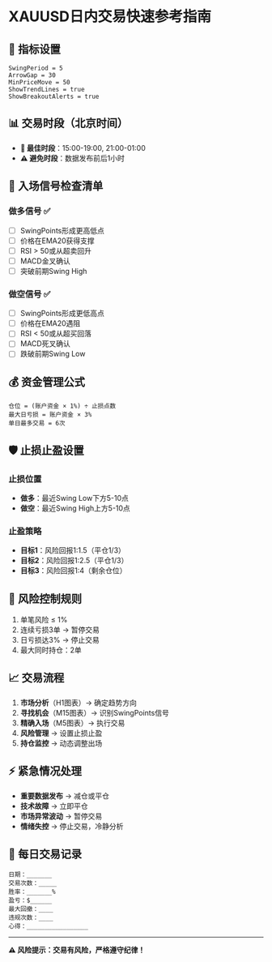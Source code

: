 # XAUUSD日内交易快速参考指南

## 🔧 指标设置
```
SwingPeriod = 5
ArrowGap = 30  
MinPriceMove = 50
ShowTrendLines = true
ShowBreakoutAlerts = true
```

## 📊 交易时段（北京时间）
- **🌟 最佳时段**：15:00-19:00, 21:00-01:00
- **⚠️ 避免时段**：数据发布前后1小时

## 🎯 入场信号检查清单

### 做多信号 ✅
- [ ] SwingPoints形成更高低点
- [ ] 价格在EMA20获得支撑  
- [ ] RSI > 50或从超卖回升
- [ ] MACD金叉确认
- [ ] 突破前期Swing High

### 做空信号 ✅
- [ ] SwingPoints形成更低高点
- [ ] 价格在EMA20遇阻
- [ ] RSI < 50或从超买回落  
- [ ] MACD死叉确认
- [ ] 跌破前期Swing Low

## 💰 资金管理公式
```
仓位 = (账户资金 × 1%) ÷ 止损点数
最大日亏损 = 账户资金 × 3%
单日最多交易 = 6次
```

## 🛡️ 止损止盈设置

### 止损位置
- **做多**：最近Swing Low下方5-10点
- **做空**：最近Swing High上方5-10点

### 止盈策略
- **目标1**：风险回报1:1.5（平仓1/3）
- **目标2**：风险回报1:2.5（平仓1/3）  
- **目标3**：风险回报1:4（剩余仓位）

## 🚨 风险控制规则
1. 单笔风险 ≤ 1%
2. 连续亏损3单 → 暂停交易
3. 日亏损达3% → 停止交易
4. 最大同时持仓：2单

## 📈 交易流程
1. **市场分析**（H1图表）→ 确定趋势方向
2. **寻找机会**（M15图表）→ 识别SwingPoints信号  
3. **精确入场**（M5图表）→ 执行交易
4. **风险管理** → 设置止损止盈
5. **持仓监控** → 动态调整出场

## ⚡ 紧急情况处理
- **重要数据发布** → 减仓或平仓
- **技术故障** → 立即平仓
- **市场异常波动** → 暂停交易
- **情绪失控** → 停止交易，冷静分析

## 📝 每日交易记录
```
日期：_______
交易次数：_____ 
胜率：_______% 
盈亏：$______
最大回撤：____
违规次数：____
心得：_________________
```

---
**⚠️ 风险提示：交易有风险，严格遵守纪律！**
